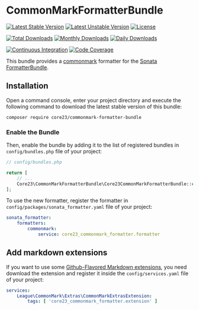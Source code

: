 CommonMarkFormatterBundle
=========================
[![Latest Stable Version](https://poser.pugx.org/core23/commonmark-formatter-bundle/v/stable)](https://packagist.org/packages/core23/commonmark-formatter-bundle)
[![Latest Unstable Version](https://poser.pugx.org/core23/commonmark-formatter-bundle/v/unstable)](https://packagist.org/packages/core23/commonmark-formatter-bundle)
[![License](https://poser.pugx.org/core23/commonmark-formatter-bundle/license)](https://packagist.org/packages/core23/commonmark-formatter-bundle)

[![Total Downloads](https://poser.pugx.org/core23/commonmark-formatter-bundle/downloads)](https://packagist.org/packages/core23/commonmark-formatter-bundle)
[![Monthly Downloads](https://poser.pugx.org/core23/commonmark-formatter-bundle/d/monthly)](https://packagist.org/packages/core23/commonmark-formatter-bundle)
[![Daily Downloads](https://poser.pugx.org/core23/commonmark-formatter-bundle/d/daily)](https://packagist.org/packages/core23/commonmark-formatter-bundle)

[![Continuous Integration](https://github.com/core23/CommonMarkFormatterBundle/workflows/Continuous%20Integration/badge.svg)](https://github.com/core23/CommonMarkFormatterBundle/actions)
[![Code Coverage](https://codecov.io/gh/core23/CommonMarkFormatterBundle/branch/master/graph/badge.svg)](https://codecov.io/gh/core23/CommonMarkFormatterBundle)

This bundle provides a [commonmark] formatter for the [Sonata FormatterBundle].

## Installation

Open a command console, enter your project directory and execute the following command to download the latest stable version of this bundle:

```
composer require core23/commonmark-formatter-bundle
```

### Enable the Bundle

Then, enable the bundle by adding it to the list of registered bundles in `config/bundles.php` file of your project:

```php
// config/bundles.php

return [
    // ...
    Core23\CommonMarkFormatterBundle\Core23CommonMarkFormatterBundle::class => ['all' => true],
];
```

To use the new formatter, register the formatter in `config/packages/sonata_formatter.yaml` file of your project:

```yaml
sonata_formatter:
    formatters:
        commonmark:
            service: core23_commonmark_formatter.formatter
```

## Add markdown extensions

If you want to use some [Github-Flavored Markdown extensions], you need download the extension and register it inside the `config/services.yaml` file of your project:

```yaml
services:
    League\CommonMark\Extras\CommonMarkExtrasExtension:
        tags: [ 'core23_commonmark_formatter.extension' ]
```

[commonmark]: https://github.com/thephpleague/commonmark
[Sonata FormatterBundle]: https://github.com/sonata-project/SonataFormatterBundle
[Github-Flavored Markdown extensions]: https://github.com/thephpleague/commonmark-extras
